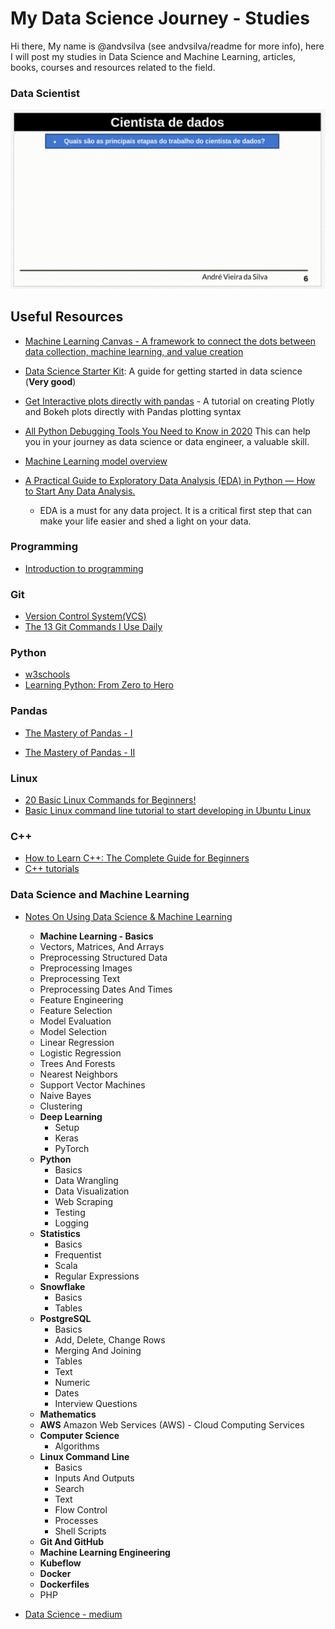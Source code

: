 # My Data Science Journey - Studies

Hi there, My name is @andvsilva (see andvsilva/readme for more info), here I will post my studies in Data Science and Machine Learning, articles, books, courses and resources related to the field.

### Data Scientist

![](gif/datascientist.gif)

## Useful Resources

- [Machine Learning Canvas - A framework to connect the dots between data collection, machine learning, and value creation](https://medium.com/louis-dorard/from-data-to-ai-with-the-machine-learning-canvas-part-i-d171b867b047)

- [Data Science Starter Kit](https://towardsdatascience.com/data-science-starter-kit-2d8e2291914b): A guide for getting started in data science (**Very good**)

- [Get Interactive plots directly with pandas](https://towardsdatascience.com/get-interactive-plots-directly-with-pandas-13a311ebf426) - A tutorial on creating Plotly and Bokeh plots directly with Pandas plotting syntax

- [All Python Debugging Tools You Need to Know in 2020](https://medium.com/swlh/all-python-debugging-tools-you-need-to-know-in-2020-e3ff66b8f318)
  This can help you in your journey as data science or data engineer, a valuable skill.

- [Machine Learning model overview](https://medium.com/@cs.sabaribalaji/machine-learning-model-overview-8c305f8f6737)

- [A Practical Guide to Exploratory Data Analysis (EDA) in Python — How to Start Any Data Analysis.](https://medium.com/analytics-vidhya/a-practical-guide-to-exploratory-data-analysis-eda-in-python-how-to-start-any-data-analysis-3fd200516553)
  - EDA is a must for any data project. It is a critical first step that can make your life easier and shed a light on your data.

### Programming
- [Introduction to programming](https://beknazarsuranchiyev.medium.com/introduction-to-programming-56dda6a1cbd7)


### Git

- [ Version Control System(VCS)](https://git-scm.com/)
- [The 13 Git Commands I Use Daily](https://medium.com/analytics-vidhya/13-git-commands-i-use-daily-14e3ad562068)
### Python
- [w3schools](https://www.w3schools.com/python/default.asp)
- [Learning Python: From Zero to Hero](https://medium.com/the-renaissance-developer/learning-python-from-zero-to-hero-8ceed48486d5)

### Pandas
- [The Mastery of Pandas - I](https://medium.com/swlh/the-mastery-of-pandas-i-50156db42125)

- [The Mastery of Pandas - II](https://medium.com/analytics-vidhya/the-mastery-of-pandas-ii-bc4cf58c04f5)

 
### Linux

- [20 Basic Linux Commands for Beginners!](https://medium.com/100-days-of-linux/20-basic-linux-commands-for-beginners-78516ab936d6)
- [Basic Linux command line tutorial to start developing in Ubuntu Linux](https://medium.com/@zibon/basic-linux-command-lines-to-get-started-developing-in-ubuntu-linux-b54def1c2190)

### C++

- [How to Learn C++: The Complete Guide for Beginners](https://medium.com/educative/how-to-learn-c-the-complete-guide-for-beginners-eb26b20c7ff0)
- [C++ tutorials](https://www.cplusplus.com/doc/tutorial/variables/)

### Data Science and Machine Learning
- [Notes On Using Data Science & Machine Learning](https://chrisalbon.com/#machine_learning)

  - **Machine Learning - Basics**
  - Vectors, Matrices, And Arrays
  - Preprocessing Structured Data
  - Preprocessing Images
  - Preprocessing Text
  - Preprocessing Dates And Times
  - Feature Engineering
  - Feature Selection
  - Model Evaluation
  - Model Selection
  - Linear Regression
  - Logistic Regression
  - Trees And Forests
  - Nearest Neighbors
  - Support Vector Machines
  - Naive Bayes
  - Clustering
  - **Deep Learning**
    - Setup
    - Keras
    - PyTorch
  - **Python** 
    - Basics
    - Data Wrangling
    - Data Visualization
    - Web Scraping
    - Testing
    - Logging
  - **Statistics**
    - Basics
    - Frequentist
    - Scala
    - Regular Expressions
  - **Snowflake**
    - Basics
    - Tables
  - **PostgreSQL**
    - Basics
    - Add, Delete, Change Rows
    - Merging And Joining
    - Tables
    - Text
    - Numeric
    - Dates
    - Interview Questions
  - **Mathematics**
  - **AWS** Amazon Web Services (AWS) - Cloud Computing Services
  - **Computer Science**
    - Algorithms
  - **Linux Command Line**
    - Basics
    - Inputs And Outputs
    - Search
    - Text
    - Flow Control
    - Processes
    - Shell Scripts
  - **Git And GitHub**
  - **Machine Learning Engineering**
  - **Kubeflow**
  - **Docker**
  - **Dockerfiles**
  - PHP

- [Data Science - medium ](https://medium.com/topic/data-science)
